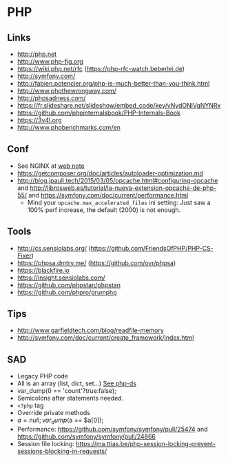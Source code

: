 PHP
===

Links
-----

 * http://php.net
 * http://www.php-fig.org
 * https://wiki.php.net/rfc (https://php-rfc-watch.beberlei.de)
 * http://symfony.com/
 * http://fabien.potencier.org/php-is-much-better-than-you-think.html
 * http://www.phpthewrongway.com/
 * http://phpsadness.com/
 * https://fr.slideshare.net/slideshow/embed_code/key/vNydONlVgNYNRx
 * https://github.com/phpinternalsbook/PHP-Internals-Book
 * https://3v4l.org
 * http://www.phpbenchmarks.com/en

Conf
----

 * See NGINX at [web note](/web/web.md)
 * https://getcomposer.org/doc/articles/autoloader-optimization.md
 * http://blog.jpauli.tech/2015/03/05/opcache.html#configuring-opcache and http://librosweb.es/tutorial/la-nueva-extension-opcache-de-php-55/ and https://symfony.com/doc/current/performance.html
   * Mind your `opcache.max_accelerated_files` ini setting: Just saw a 100% perf increase, the default (2000) is not enough.


Tools
-----

 * http://cs.sensiolabs.org/ (https://github.com/FriendsOfPHP/PHP-CS-Fixer)
 * https://phpsa.dmtry.me/ (https://github.com/ovr/phpsa)
 * https://blackfire.io
 * https://insight.sensiolabs.com/
 * https://github.com/phpstan/phpstan
 * https://github.com/phpro/grumphp

Tips
----

 * http://www.garfieldtech.com/blog/readfile-memory
 * http://symfony.com/doc/current/create_framework/index.html


SAD
---

 * Legacy PHP code
 * All is an array (list, dict, set...) [See php-ds](https://github.com/php-ds)
 * var_dump(0 == 'count'?true:false);
 * Semicolons after statements needed.
 * `<?php` tag
 * Override private methods
 * $a=null;var_dump($a == $a[0]);
 * Performance: https://github.com/symfony/symfony/pull/25474 and https://github.com/symfony/symfony/pull/24866
 * Session file locking: https://ma.ttias.be/php-session-locking-prevent-sessions-blocking-in-requests/